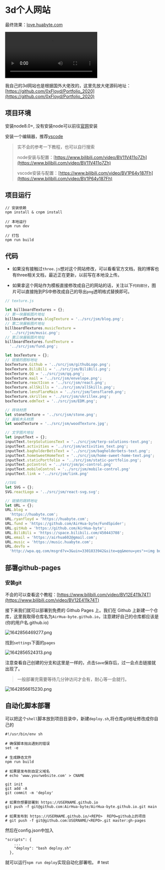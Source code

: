# 3d个人网站

最终效果：[love.huabyte.com](love.huabyte.com)

<video autoplay src="https://assets.huabyte.com/blog/image/Tab-1645529042263.webm"></video>

我自己的3d网站也是根据国外大佬改的，这里先放大佬源码地址：[https://github.com/0xFloyd/Portfolio_2020](https://github.com/0xFloyd/Portfolio_2020)

## 项目环境

安装node8.0+, 没有安装node可以前往[官网](https://nodejs.org/zh-cn/)安装

安装一个编辑器，推荐[vscode](https://code.visualstudio.com/)

> 实不会的参考一下教程，也可以自行搜索
>
> node安装与配置：[https://www.bilibili.com/video/BV11V411o7Zh](https://www.bilibili.com/video/BV11V411o7Zh)
>
> vscode安装与配置：[https://www.bilibili.com/video/BV1P64y187Fh](https://www.bilibili.com/video/BV1P64y187Fh)

## 项目运行

```
// 安装依赖
npm install & cnpm install

// 本地运行
npm run dev

// 打包
npm run build
```

## 代码

+ 如果没有接触过`three.js`想对这个网站修改，可以看看官方文档，我的博客也有three相关文档，最近正在更新，以前写在本地没上传。

+ 如果拿这个网站作为模板直接修改成自己的网站的话，关注以下`代码部分`，图片可以直接拖到PS中修改成自己的导出`png`透明格式替换即可。

```js
// texture.js

let billboardTextures = {};
// 第一块展板图片地址
billboardTextures.blogTexture = '../src/jsm/blog.png';
// 第二块展板图片地址
billboardTextures.musicTexture =
  '../src/jsm/music.png';
// 第三块展板图片地址
billboardTextures.fundTexture =
  '../src/jsm/fund.png';

let boxTexture = {};
// 链接的图标地址
boxTexture.Github = '../src/jsm/githubLogo.png';
boxTexture.BiliBili = '../src/jsm/BiliBili.png';
boxTexture.QQ = '../src/jsm/qq.png';
boxTexture.mail = '../src/jsm/envelope.png';
boxTexture.reactIcon = '../src/jsm/react.png';
boxTexture.allSkills = '../src/jsm/allSkills.png';
boxTexture.lensFlareMain = '../src/jsm/lensflare0.png';
boxTexture.skrillex = '../src/jsm/skrillex.png';
boxTexture.edmText = '../src/jsm/EDM.png';

// 砖块材质
let stoneTexture = '../src/jsm/stone.png';
// 展板木头材质
let woodTexture = '../src/jsm/woodTexture.jpg';

// 文字图片地址
let inputText = {};
inputText.terpSolutionsText = '../src/jsm/terp-solutions-text.png';
inputText.activities = '../src/jsm/activities_text.png';
inputText.bagholderBetsText = '../src/jsm/bagholderbets-text.png';
inputText.homeSweetHomeText = '../src/jsm/home-sweet-home-text.png';
inputText.staticPortfolio = '../src/jsm/static-portfolio.png';
inputText.pcControl = '../src/jsm/pc-control.png'
inputText.mobileControl = '../src/jsm/mobile-control.png'
inputText.link = '../src/jsm/link.png'

//SVG
let SVG = {};
SVG.reactLogo = '../src/jsm/react-svg.svg';

// 链接的跳转地址
let URL = {};
URL.blog =
  'https://huabyte.com';
URL.ryanfloyd = 'https://huabyte.com';
URL.fund = 'https://github.com/AirHua-byte/FundSpider';
URL.gitHub = 'https://github.com/AirHua-byte';
URL.BiliBili = 'https://space.bilibili.com/450443708';
URL.email = 'https://airhua602@gmail.com';
URL.music = 'https://music.huabyte.com';
URL.devTo =
  'http://wpa.qq.com/msgrd?v=3&uin=3301833942&site=qq&menu=yes"><img border="0" src="http://wpa.qq.com/pa?p=2:3301833942:41';
```

## 部署github-pages

### 安装git

不会的可以查看这个教程：[https://www.bilibili.com/video/BV12E411k74T](https://www.bilibili.com/video/BV12E411k74T)

接下来我们就可以部署到免费的 Github Pages 上。我们在 Github 上新建一个仓库，这里我取得仓库名为`AirHua-byte.github.io`，注意建好自己的仓库都应该是(你的用户名.github.io)

![1642856469277.png](https://p9-juejin.byteimg.com/tos-cn-i-k3u1fbpfcp/e1da9488e0984d94b0be2e91229d17bc~tplv-k3u1fbpfcp-watermark.image?)

找到`settings`下面的`pages`

![1642856524313.png](https://p3-juejin.byteimg.com/tos-cn-i-k3u1fbpfcp/8f6ef96c1e074c639580daabfb935b09~tplv-k3u1fbpfcp-watermark.image?)

注意查看自己创建的分支和这里是一样的，点击`Save`保存后，过一会点击链接就出现了。

> 一般部署完需要等待几分钟访问才会有，耐心等一会就行。

![1642856615230.png](https://p1-juejin.byteimg.com/tos-cn-i-k3u1fbpfcp/8edf097917fb4c7294fb43b6fd9fa7c0~tplv-k3u1fbpfcp-watermark.image?)

## 自动化脚本部署

可以把这个`shell`脚本放到项目目录中，新建`deploy.sh`,将仓库git地址修改成你自己的

```shell
#!/usr/bin/env sh

# 确保脚本抛出遇到的错误
set -e

# 生成静态文件
npm run build

# 如果是发布到自定义域名
# echo 'www.yourwebsite.com' > CNAME

git init
git add -A
git commit -m 'deploy'

# 如果你想要部署到 https://USERNAME.github.io
git push -f git@github.com:AirHua-byte/AirHua-byte.github.io.git main

# 如果发布到 https://USERNAME.github.io/<REPO>  REPO=github上的项目
# git push -f git@github.com:USERNAME/<REPO>.git master:gh-pages

```

然后在config.json中加入

```
"scripts": {
	...
    "deploy": "bash deploy.sh"
  },
```

就可以运行`npm run deploy`实现自动化部署啦。
#   t e s t  
 